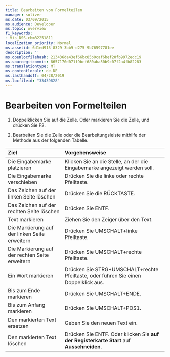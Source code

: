 ```yaml
---
title: Bearbeiten von Formelteilen
manager: soliver
ms.date: 03/09/2015
ms.audience: Developer
ms.topic: overview
f1_keywords:
- Vis_DSS.chm82251811
localization_priority: Normal
ms.assetid: 6d1ed913-8329-3bb9-d275-9b76597781ee
description: ''
ms.openlocfilehash: 213436da43ef66bc85b0caf6bef20fb9972edc19
ms.sourcegitcommit: 8657170d071f9bcf680aba50b9c07f2a4fb82283
ms.translationtype: MT
ms.contentlocale: de-DE
ms.lasthandoff: 04/28/2019
ms.locfileid: "33439828"
---
```

# <a name="edit-a-part-of-a-formula"></a>Bearbeiten von Formelteilen

1. Doppelklicken Sie auf die Zelle. Oder markieren Sie die Zelle, und drücken Sie F2.
    
2. Bearbeiten Sie die Zelle oder die Bearbeitungsleiste mithilfe der Methode aus der folgenden Tabelle.
    
|**Ziel**|**Vorgehensweise**|
|:-----|:-----|
| Die Eingabemarke platzieren  <br/> | Klicken Sie an die Stelle, an der die Eingabemarke angezeigt werden soll.  <br/> |
| Die Eingabemarke verschieben  <br/> | Drücken Sie die linke oder rechte Pfeiltaste.  <br/> |
| Das Zeichen auf der linken Seite löschen  <br/> | Drücken Sie die RÜCKTASTE.  <br/> |
| Das Zeichen auf der rechten Seite löschen  <br/> | Drücken Sie ENTF.  <br/> |
| Text markieren  <br/> | Ziehen Sie den Zeiger über den Text.  <br/> |
| Die Markierung auf der linken Seite erweitern  <br/> | Drücken Sie UMSCHALT+linke Pfeiltaste.  <br/> |
| Die Markierung auf der rechten Seite erweitern  <br/> | Drücken Sie UMSCHALT+rechte Pfeiltaste.  <br/> |
| Ein Wort markieren  <br/> | Drücken Sie STRG+UMSCHALT+rechte Pfeiltaste, oder führen Sie einen Doppelklick aus.  <br/> |
| Bis zum Ende markieren  <br/> | Drücken Sie UMSCHALT+ENDE.  <br/> |
| Bis zum Anfang markieren  <br/> | Drücken Sie UMSCHALT+POS1.  <br/> |
| Den markierten Text ersetzen  <br/> | Geben Sie den neuen Text ein.  <br/> |
| Den markierten Text löschen  <br/> | Drücken Sie ENTF. Oder klicken Sie **auf der Registerkarte Start** auf **Ausschneiden**.  <br/> |
   

